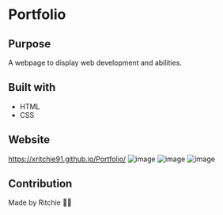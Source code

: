 # Portfolio

## Purpose
A webpage to display web development and abilities.

## Built with
- HTML
- CSS

## Website 
https://xritchie91.github.io/Portfolio/
![image](https://user-images.githubusercontent.com/74946954/107870575-177dc900-6e5f-11eb-9e7a-2f435c18f181.png)
![image](https://user-images.githubusercontent.com/74946954/107870589-57dd4700-6e5f-11eb-8204-e6960e97aeec.png)
![image](https://user-images.githubusercontent.com/74946954/107870603-75aaac00-6e5f-11eb-8e10-aeb616e1e19f.png)

## Contribution
Made by Ritchie 🤙🏽
